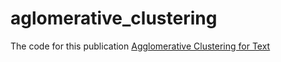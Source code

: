 # aglomerative_clustering

The code for this publication [Agglomerative Clustering for Text]([https://link-url-here.org](https://medium.com/@fahdbalogun.a/agglomerative-clustering-for-text-1d9d2b17124f))



